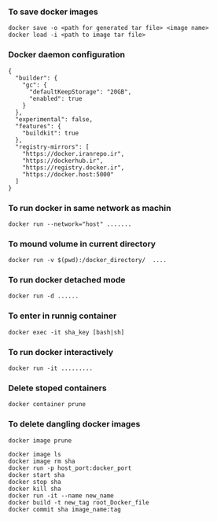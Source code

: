 ### To save docker images

```
docker save -o <path for generated tar file> <image name>
docker load -i <path to image tar file>

```


### Docker daemon configuration
```
{
  "builder": {
    "gc": {
      "defaultKeepStorage": "20GB",
      "enabled": true
    }
  },
  "experimental": false,
  "features": {
    "buildkit": true
  },
  "registry-mirrors": [
    "https://docker.iranrepo.ir",
    "https://dockerhub.ir",
    "https://registry.docker.ir",
    "https://docker.host:5000"
  ]
}
```

### To run docker in same network as machin
```
docker run --network="host" .......
```

### To mound volume in current directory
```
docker run -v $(pwd):/docker_directory/  ....
```

### To run docker detached mode
```
docker run -d ......
```

### To enter in runnig container 
```
docker exec -it sha_key [bash|sh]
```
### To run docker interactively
```
docker run -it .........
```
### Delete stoped containers 
```
docker container prune
```

### To delete dangling docker images
```
docker image prune
```


```
docker image ls 
docker image rm sha 
docker run -p host_port:docker_port
docker start sha
docker stop sha
docker kill sha
docker run -it --name new_name 
docker build -t new_tag root_Docker_file
docker commit sha image_name:tag

```
